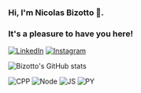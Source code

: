 ### Hi, I'm Nicolas Bizotto 🐝.
### It's a pleasure to have you here!

[![LinkedIn](https://img.shields.io/badge/LinkedIn-0077B5?style=for-the-badge&logo=linkedin&logoColor=white)](https://www.linkedin.com/in/nicolas-ian-bizotto-410388208/)
[![Instagram](https://img.shields.io/badge/Instagram-E4405F?style=for-the-badge&logo=instagram&logoColor=white)](https://www.instagram.com/0bizotto/)

![Bizotto's GitHub stats](https://github-readme-stats.vercel.app/api?username=Bizotto&show_icons=true&theme=tokyonight&count_private=true)

  ![CPP](https://img.shields.io/badge/C%2B%2B-00599C?style=for-the-badge&logo=c%2B%2B&logoColor=white)
  ![Node](https://img.shields.io/badge/Node.js-43853D?style=for-the-badge&logo=node.js&logoColor=white)
  ![JS](https://img.shields.io/badge/JavaScript-323330?style=for-the-badge&logo=javascript&logoColor=F7DF1E)
  ![PY](https://img.shields.io/badge/Python-14354C?style=for-the-badge&logo=python&logoColor=white)


